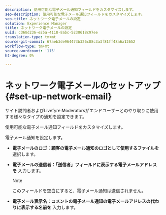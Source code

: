 ```yaml
---
description: 使用可能な電子メール通知フィールドをカスタマイズします。
seo-description: 使用可能な電子メール通知フィールドをカスタマイズします。
seo-title: ネットワーク電子メールの設定
solution: Experience Manager
title: ネットワーク電子メールの設定
uuid: c368d236-e25a-4118-8abc-5230618c97ee
translation-type: tm+mt
source-git-commit: 67aeb3de964473b326c88c3a3f81ff48a6a12652
workflow-type: tm+mt
source-wordcount: '115'
ht-degree: 0%

---
```



# ネットワーク電子メールのセットアップ{#set-up-network-email}

サイト訪問者およびLivefyre Moderatorsがエンドユーザーとのやり取りに使用する様々なタイプの通知を設定できます。

使用可能な電子メール通知フィールドをカスタマイズします。

電子メール通知を設定します。

* **電子メールのロゴ：顧客の電子メール通知のロゴとして使用するファイルを** 選択します。
* **電子メールの送信者：「送信者」フィールドに表示する電子メールアドレスを** 入力します。

   >[!NOTE]
   >
   >このフィールドを空白にすると、電子メール通知は送信されません。

* **電子メール表示名：コメントの電子メール通知の電子メールアドレスの代わりに表示する名前を** 入力します。

